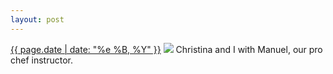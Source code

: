 ```yaml
---
layout: post
---
```


<p>
  <time><a href="/88">{{ page.date | date: "%e %B, %Y" }}</a></time>
  <a href="/88"><img src="{{ site.assets_url }}/88.jpg"/></a>
  <span>Christina and I with Manuel, our pro chef instructor.</span>
</p>
